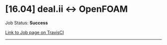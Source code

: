 # [16.04] deal.ii <-> OpenFOAM

Job Status: **Success**

[Link to Job page on TravisCI](https://travis-ci.org/precice/systemtests/jobs/641970586)

---